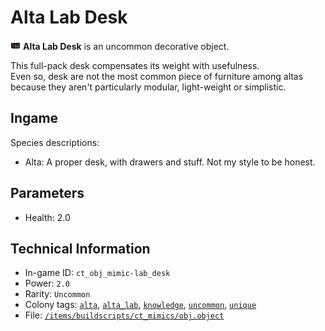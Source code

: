 # Alta Lab Desk

<img src="https://raw.githubusercontent.com/Ceterai/Enternia/main/objects/alta/eds/decorative/table/icon.png" alt="Alta Lab Desk icon" loading="lazy" height="16px" width="auto" /> **Alta Lab Desk** is an uncommon decorative object.

This full-pack desk compensates its weight with usefulness.  
Even so, desk are not the most common piece of furniture among altas because they aren't particularly modular, light-weight or simplistic.

## Ingame

Species descriptions:

- Alta: A proper desk, with drawers and stuff. Not my style to be honest.

## Parameters

- Health: 2.0

## Technical Information

- In-game ID: `ct_obj_mimic-lab_desk`
- Power: `2.0`
- Rarity: `Uncommon`
- Colony tags: [`alta`](https://ceterai.github.io/MyEnternia/Wiki/Tags/Alta), [`alta_lab`](https://ceterai.github.io/MyEnternia/Wiki/Tags/AltaLab), [`knowledge`](https://ceterai.github.io/MyEnternia/Wiki/Tags/Knowledge), [`uncommon`](https://ceterai.github.io/MyEnternia/Wiki/Tags/Uncommon), [`unique`](https://ceterai.github.io/MyEnternia/Wiki/Tags/Unique)
- File: [`/items/buildscripts/ct_mimics/obj.object`](https://github.com/Ceterai/Enternia/blob/main/items/buildscripts/ct_mimics/obj.object)
